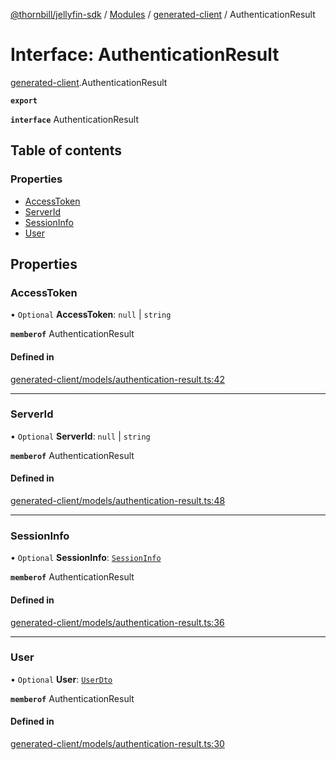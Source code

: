 [@thornbill/jellyfin-sdk](../README.md) / [Modules](../modules.md) / [generated-client](../modules/generated_client.md) / AuthenticationResult

# Interface: AuthenticationResult

[generated-client](../modules/generated_client.md).AuthenticationResult

**`export`**

**`interface`** AuthenticationResult

## Table of contents

### Properties

- [AccessToken](generated_client.AuthenticationResult.md#accesstoken)
- [ServerId](generated_client.AuthenticationResult.md#serverid)
- [SessionInfo](generated_client.AuthenticationResult.md#sessioninfo)
- [User](generated_client.AuthenticationResult.md#user)

## Properties

### AccessToken

• `Optional` **AccessToken**: ``null`` \| `string`

**`memberof`** AuthenticationResult

#### Defined in

[generated-client/models/authentication-result.ts:42](https://github.com/thornbill/jellyfin-sdk-typescript/blob/b5d0506/src/generated-client/models/authentication-result.ts#L42)

___

### ServerId

• `Optional` **ServerId**: ``null`` \| `string`

**`memberof`** AuthenticationResult

#### Defined in

[generated-client/models/authentication-result.ts:48](https://github.com/thornbill/jellyfin-sdk-typescript/blob/b5d0506/src/generated-client/models/authentication-result.ts#L48)

___

### SessionInfo

• `Optional` **SessionInfo**: [`SessionInfo`](generated_client.SessionInfo.md)

**`memberof`** AuthenticationResult

#### Defined in

[generated-client/models/authentication-result.ts:36](https://github.com/thornbill/jellyfin-sdk-typescript/blob/b5d0506/src/generated-client/models/authentication-result.ts#L36)

___

### User

• `Optional` **User**: [`UserDto`](generated_client.UserDto.md)

**`memberof`** AuthenticationResult

#### Defined in

[generated-client/models/authentication-result.ts:30](https://github.com/thornbill/jellyfin-sdk-typescript/blob/b5d0506/src/generated-client/models/authentication-result.ts#L30)
